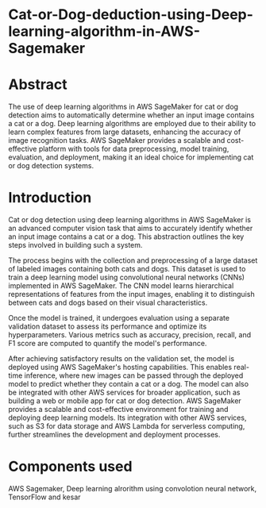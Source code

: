 # Cat-or-Dog-deduction-using-Deep-learning-algorithm-in-AWS-Sagemaker
# Abstract
The use of deep learning algorithms in AWS SageMaker for cat or dog detection aims to automatically determine whether an input image contains a cat or a dog. Deep learning algorithms are employed due to their ability to learn complex features from large datasets, enhancing the accuracy of image recognition tasks. AWS SageMaker provides a scalable and cost-effective platform with tools for data preprocessing, model training, evaluation, and deployment, making it an ideal choice for implementing cat or dog detection systems.
# Introduction
Cat or dog detection using deep learning algorithms in AWS SageMaker is an advanced computer vision task that aims to accurately identify whether an input image contains a cat or a dog. This abstraction outlines the key steps involved in building such a system.

The process begins with the collection and preprocessing of a large dataset of labeled images containing both cats and dogs. This dataset is used to train a deep learning model using convolutional neural networks (CNNs) implemented in AWS SageMaker. The CNN model learns hierarchical representations of features from the input images, enabling it to distinguish between cats and dogs based on their visual characteristics.

Once the model is trained, it undergoes evaluation using a separate validation dataset to assess its performance and optimize its hyperparameters. Various metrics such as accuracy, precision, recall, and F1 score are computed to quantify the model's performance.

After achieving satisfactory results on the validation set, the model is deployed using AWS SageMaker's hosting capabilities. This enables real-time inference, where new images can be passed through the deployed model to predict whether they contain a cat or a dog. The model can also be integrated with other AWS services for broader application, such as building a web or mobile app for cat or dog detection.
AWS SageMaker provides a scalable and cost-effective environment for training and deploying deep learning models. Its integration with other AWS services, such as S3 for data storage and AWS Lambda for serverless computing, further streamlines the development and deployment processes.

# Components used
AWS Sagemaker, Deep learning alrorithm using convolotion neural network, TensorFlow and kesar
